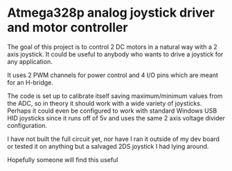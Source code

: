 # Atmega328p analog joystick driver and motor controller

The goal of this project is to control 2 DC motors in a natural way with a 2 axis joystick. 
It could be useful to anybody who wants to drive a joystick for any application. 

It uses 2 PWM channels for power control and 4 I/O pins which are meant for an H-bridge.

The code is set up to calibrate itself saving maximum/minimum values from the ADC, so in
theory it should work with a wide variety of joysticks. Perhaps it could even be configured
to work with standard Windows USB HID joysticks since it runs off of 5v and uses the same 
2 axis voltage divider configuration. 

I have not built the full circuit yet, nor have I ran it outside of my dev board or tested it 
on anything but a salvaged 2DS joystick I had lying around. 

Hopefully someone will find this useful
